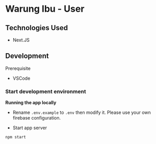 # Warung Ibu - User

## Technologies Used

-   Next.JS

## Development

Prerequisite

-   VSCode

### Start development environment

**Running the app locally**

-   Rename `.env.example` to `.env` then modify it. Please use your own firebase configuration.

-   Start app server

```
npm start
```

